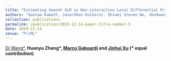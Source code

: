```yaml
---
title: "Estimating Smooth GLM in Non-interactive Local Differential Privacy Model with Public Unlabeled Data"
authors: "Gautam Kamath, Janardhan Kulkarni, Zhiwei Steven Wu, <b>Huanyu Zhang</b>, accepted by <b>TPDP 2019</b>"
collection: publications
permalink: /publication/2019-12-14-paper-title-number-5
date: 2019-12-14
venue: "PriML"
---
```



[Di Wang*](http://www.acsu.buffalo.edu/~dwang45/), <b>Huanyu Zhang*<b>, [Marco Gaboardi](http://www.acsu.buffalo.edu/~gaboardi/) and [Jinhui Xu](https://cse.buffalo.edu/~jinhui/) (* equal contribution)
